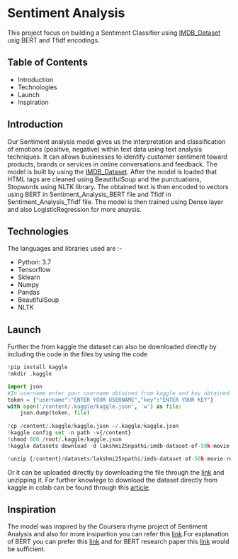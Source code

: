 # Sentiment Analysis
This project focus on building a Sentiment Classifier using [IMDB_Dataset](https://www.kaggle.com/lakshmi25npathi/imdb-dataset-of-50k-movie-reviews) usig BERT and Tfidf encodings.

## Table of Contents
* Introduction
* Technologies
* Launch
* Inspiration
  
## Introduction
 Our Sentiment analysis model gives us the interpretation and classification of emotions (positive, negative) within text data using text analysis techniques. It can allows businesses to identify customer sentiment toward products, brands or services in online conversations and feedback. 
The model is built by using the [IMDB_Dataset](https://www.kaggle.com/lakshmi25npathi/imdb-dataset-of-50k-movie-reviews). After the model is loaded that HTML tags are cleaned using BeautifulSoup and the punctuations, Stopwords using NLTK library. The obtained text is then encoded to vectors using BERT in Sentiment_Analysis_BERT file and Tfidf in Sentiment_Analysis_Tfidf file. The model is then trained using Dense layer and also LogisticRegression for more anaysis. 

## Technologies
The languages and libraries used are :-
* Python: 3.7
* Tensorflow
* Sklearn
* Numpy
* Pandas
* BeautifulSoup
* NLTK

## Launch
Further the from kaggle the dataset can also be downloaded directly by including the code in the files by using the code 
```python
!pip install kaggle
!mkdir .kaggle

import json
#In username enter your username obtained from kaggle and key obtained
token = {"username":"ENTER YOUR USERNAME","key":"ENTER YOUR KEY"}
with open('/content/.kaggle/kaggle.json', 'w') as file:
    json.dump(token, file)
    
!cp /content/.kaggle/kaggle.json ~/.kaggle/kaggle.json
!kaggle config set -n path -v{/content}
!chmod 600 /root/.kaggle/kaggle.json
!kaggle datasets download -d lakshmi25npathi/imdb-dataset-of-50k-movie-reviews    

!unzip {/content}/datasets/lakshmi25npathi/imdb-dataset-of-50k-movie-reviews/imdb-dataset-of-50k-movie-reviews.zip
```
Or it can be uploaded directly by downloading the file through the [link](https://www.kaggle.com/lakshmi25npathi/imdb-dataset-of-50k-movie-reviews) and unzipping it. For further knowlege to download the dataset directly from kaggle in colab can be found through this [article](https://towardsdatascience.com/setting-up-kaggle-in-google-colab-ebb281b61463).

## Inspiration
The model was inspired by the Coursera rhyme project of Sentiment Analysis and also for more insipartion you can refer this [link](https://towardsdatascience.com/sentiment-analysis-with-python-part-1-5ce197074184).For explanation of BERT you can prefer this [link](https://www.youtube.com/playlist?list=PLbMqOoYQ3Mxw1Sl5iAAV4SJmvnAGAhFvK, ) and for BERT research paper this [link](https://arxiv.org/pdf/1810.04805.pdf) would be sufficient.
